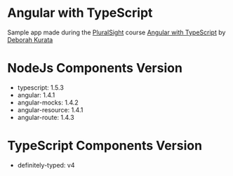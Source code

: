 # Angular with TypeScript
Sample app made during the [PluralSight](http://www.pluralsight.com) course [Angular with TypeScript](http://www.pluralsight.com/courses/angular-typescript) by [Deborah Kurata](http://www.pluralsight.com/author/deborah-kurata)

# NodeJs Components Version

- typescript: 1.5.3
- angular: 1.4.1
- angular-mocks: 1.4.2
- angular-resource: 1.4.1
- angular-route: 1.4.3

# TypeScript Components Version

- definitely-typed: v4
